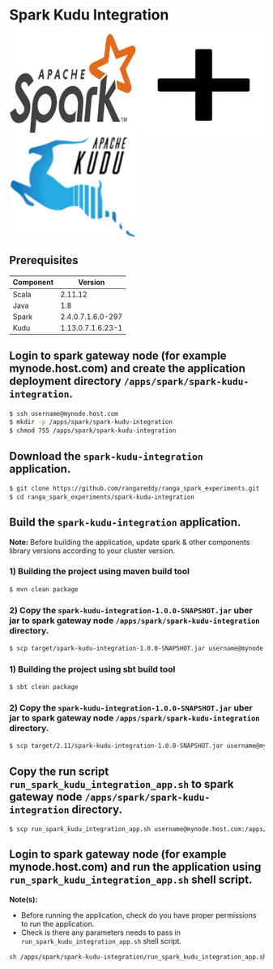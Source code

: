 # Spark Kudu Integration

<div>
        <img src="https://github.com/rangareddy/ranga-logos/blob/main/frameworks/spark/spark_logo.png?raw=true" height="200" width="250"/>
        <img src="https://github.com/rangareddy/ranga-logos/blob/main/others/plus_logo.png?raw=true" height="200" width="250"/>
        <img src="https://github.com/rangareddy/ranga-logos/blob/main/dbs/nosql/kudu/kudu_logo.png?raw=true" height="200" width="250"/>
</div>


## Prerequisites

|Component|Version|
|---------|-------|
|Scala|2.11.12|
|Java|1.8|
|Spark|2.4.0.7.1.6.0-297|
|Kudu|1.13.0.7.1.6.23-1|




## Login to spark gateway node (for example mynode.host.com) and create the application deployment directory `/apps/spark/spark-kudu-integration`.
```sh
$ ssh username@mynode.host.com
$ mkdir -p /apps/spark/spark-kudu-integration
$ chmod 755 /apps/spark/spark-kudu-integration
```

## Download the `spark-kudu-integration` application.
```sh
$ git clone https://github.com/rangareddy/ranga_spark_experiments.git
$ cd ranga_spark_experiments/spark-kudu-integration
```

## Build the `spark-kudu-integration` application.
**Note:** Before building the application, update spark & other components library versions according to your cluster version.

### 1) Building the project using maven build tool

```sh
$ mvn clean package
```

### 2) Copy the `spark-kudu-integration-1.0.0-SNAPSHOT.jar` uber jar to spark gateway node `/apps/spark/spark-kudu-integration` directory.

```sh
$ scp target/spark-kudu-integration-1.0.0-SNAPSHOT.jar username@mynode.host.com:/apps/spark/spark-kudu-integration
```

### 1) Building the project using sbt build tool

```sh
$ sbt clean package
```

### 2) Copy the `spark-kudu-integration-1.0.0-SNAPSHOT.jar` uber jar to spark gateway node `/apps/spark/spark-kudu-integration` directory.

```sh
$ scp target/2.11/spark-kudu-integration-1.0.0-SNAPSHOT.jar username@mynode.host.com:/apps/spark/spark-kudu-integration
```

## Copy the run script `run_spark_kudu_integration_app.sh` to spark gateway node `/apps/spark/spark-kudu-integration` directory.

```sh
$ scp run_spark_kudu_integration_app.sh username@mynode.host.com:/apps/spark/spark-kudu-integration
```

## Login to spark gateway node (for example mynode.host.com) and run the application using `run_spark_kudu_integration_app.sh` shell script.

**Note(s):**
* Before running the application, check do you have proper permissions to run the application.
* Check is there any parameters needs to pass in `run_spark_kudu_integration_app.sh` shell script.

```sh
sh /apps/spark/spark-kudu-integration/run_spark_kudu_integration_app.sh
```